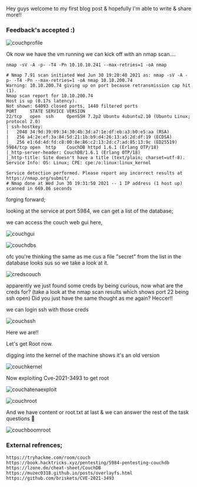 Hey guys welcome to my first blog post & hopefully I'm able to write & share more!! 
### Feedback's accepted :)

![couchprofile](https://user-images.githubusercontent.com/64267672/124205411-b2a2d280-dad0-11eb-8ebd-bed4a0d8668c.png)


Ok now we have the vm running we can kick off with an nmap scan....

```nmap -sV -A -p- -T4 -Pn 10.10.10.241 --max-retries=1 -oA nmap```


```
# Nmap 7.91 scan initiated Wed Jun 30 19:20:40 2021 as: nmap -sV -A -p- -T4 -Pn --max-retries=1 -oA nmap 10.10.200.74
Warning: 10.10.200.74 giving up on port because retransmission cap hit (1).
Nmap scan report for 10.10.200.74
Host is up (0.17s latency).
Not shown: 64093 closed ports, 1440 filtered ports
PORT     STATE SERVICE VERSION
22/tcp   open  ssh     OpenSSH 7.2p2 Ubuntu 4ubuntu2.10 (Ubuntu Linux; protocol 2.0)
| ssh-hostkey: 
|   2048 34:9d:39:09:34:30:4b:3d:a7:1e:df:eb:a3:b0:e5:aa (RSA)
|   256 a4:2e:ef:3a:84:5d:21:1b:b9:d4:26:13:a5:2d:df:19 (ECDSA)
|_  256 e1:6d:4d:fd:c8:00:8e:86:c2:13:2d:c7:ad:85:13:9c (ED25519)
5984/tcp open  http    CouchDB httpd 1.6.1 (Erlang OTP/18)
|_http-server-header: CouchDB/1.6.1 (Erlang OTP/18)
|_http-title: Site doesn't have a title (text/plain; charset=utf-8).
Service Info: OS: Linux; CPE: cpe:/o:linux:linux_kernel

Service detection performed. Please report any incorrect results at https://nmap.org/submit/ .
# Nmap done at Wed Jun 30 19:31:50 2021 -- 1 IP address (1 host up) scanned in 669.86 seconds
```

forging forward;

looking at the service at port 5984, we can get a list of the database;

we can access the couch web gui here,

![couchgui](https://user-images.githubusercontent.com/64267672/124209624-68721f00-dad9-11eb-8a83-f1ce7996a194.png)


![couchdbs](https://user-images.githubusercontent.com/64267672/124206842-ac622580-dad3-11eb-9fe0-b5b554d978bc.png)

ofc you're thinking the same as me cus a file "secret" from the list in the database looks sus so we take a look at it.

![credscouch](https://user-images.githubusercontent.com/64267672/124207785-ce5ca780-dad5-11eb-8ac9-4e648f880db8.png)


apparently we just found some creds by being curious, now what are the creds for? (take a look at the nmap scan results which shows port 22 being ssh open)
Did you just have the same thought as me again? Heccer!!

we can login ssh with those creds 

![couchssh](https://user-images.githubusercontent.com/64267672/124207992-2a273080-dad6-11eb-8617-70ed9bce1f2c.png)

Here we are!!

Let's get Root now.

digging into the kernel of the machine shows it's an old version 

![couchkernel](https://user-images.githubusercontent.com/64267672/124208350-e3860600-dad6-11eb-95da-ae9b2129db32.png)

Now exploiting Cve-2021-3493 to get root

![couchatenaexploit](https://user-images.githubusercontent.com/64267672/124208715-a8d09d80-dad7-11eb-8143-943969d39db8.png)

![couchroot](https://user-images.githubusercontent.com/64267672/124209016-5479ed80-dad8-11eb-83d1-262a00667674.png)

And we have content or root.txt at last & we can answer the rest of the task questions 🎏

![couchboomroot](https://user-images.githubusercontent.com/64267672/124209193-9c991000-dad8-11eb-8a19-e00b82638904.png)


### External refrences;
```
https://tryhackme.com/room/couch
https://book.hacktricks.xyz/pentesting/5984-pentesting-couchdb
https://lzone.de/cheat-sheet/CouchDB
https://muzec0318.github.io/posts/overlayfs.html
https://github.com/briskets/CVE-2021-3493
```

